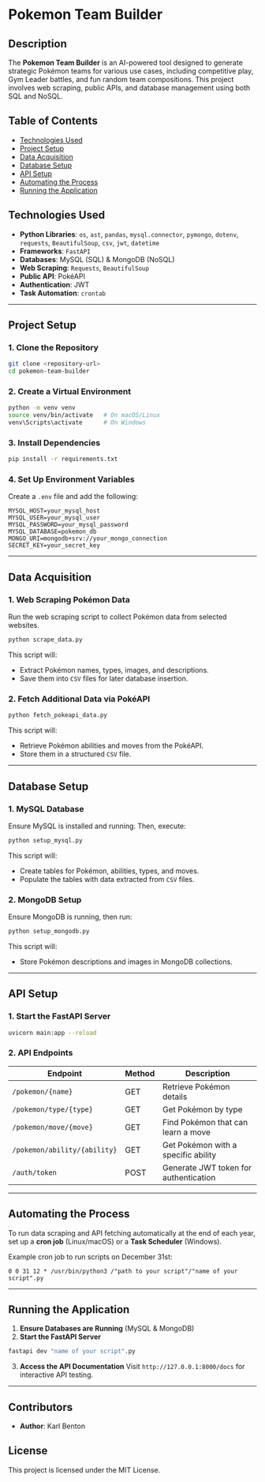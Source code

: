 # Pokemon Team Builder

## Description
The **Pokemon Team Builder** is an AI-powered tool designed to generate strategic Pokémon teams for various use cases, including competitive play, Gym Leader battles, and fun random team compositions. This project involves web scraping, public APIs, and database management using both SQL and NoSQL.

## Table of Contents
- [Technologies Used](#technologies-used)
- [Project Setup](#project-setup)
- [Data Acquisition](#data-acquisition)
- [Database Setup](#database-setup)
- [API Setup](#api-setup)
- [Automating the Process](#automating-the-process)
- [Running the Application](#running-the-application)

## Technologies Used
- **Python Libraries**: `os`, `ast`, `pandas`, `mysql.connector`, `pymongo`, `dotenv`, `requests`, `BeautifulSoup`, `csv`, `jwt`, `datetime`
- **Frameworks**: `FastAPI`
- **Databases**: MySQL (SQL) & MongoDB (NoSQL)
- **Web Scraping**: `Requests`, `BeautifulSoup`
- **Public API**: PokéAPI
- **Authentication**: JWT
- **Task Automation**: `crontab`

---

## Project Setup
### 1. Clone the Repository
```bash
git clone <repository-url>
cd pokemon-team-builder
```

### 2. Create a Virtual Environment
```bash
python -m venv venv
source venv/bin/activate   # On macOS/Linux
venv\Scripts\activate      # On Windows
```

### 3. Install Dependencies
```bash
pip install -r requirements.txt
```

### 4. Set Up Environment Variables
Create a `.env` file and add the following:
```env
MYSQL_HOST=your_mysql_host
MYSQL_USER=your_mysql_user
MYSQL_PASSWORD=your_mysql_password
MYSQL_DATABASE=pokemon_db
MONGO_URI=mongodb+srv://your_mongo_connection
SECRET_KEY=your_secret_key
```

---

## Data Acquisition
### 1. Web Scraping Pokémon Data
Run the web scraping script to collect Pokémon data from selected websites.
```bash
python scrape_data.py
```
This script will:
- Extract Pokémon names, types, images, and descriptions.
- Save them into `CSV` files for later database insertion.

### 2. Fetch Additional Data via PokéAPI
```bash
python fetch_pokeapi_data.py
```
This script will:
- Retrieve Pokémon abilities and moves from the PokéAPI.
- Store them in a structured `CSV` file.

---

## Database Setup
### 1. MySQL Database
Ensure MySQL is installed and running. Then, execute:
```bash
python setup_mysql.py
```
This script will:
- Create tables for Pokémon, abilities, types, and moves.
- Populate the tables with data extracted from `CSV` files.

### 2. MongoDB Setup
Ensure MongoDB is running, then run:
```bash
python setup_mongodb.py
```
This script will:
- Store Pokémon descriptions and images in MongoDB collections.

---

## API Setup
### 1. Start the FastAPI Server
```bash
uvicorn main:app --reload
```
### 2. API Endpoints
| Endpoint | Method | Description |
|----------|--------|-------------|
| `/pokemon/{name}` | GET | Retrieve Pokémon details |
| `/pokemon/type/{type}` | GET | Get Pokémon by type |
| `/pokemon/move/{move}` | GET | Find Pokémon that can learn a move |
| `/pokemon/ability/{ability}` | GET | Get Pokémon with a specific ability |
| `/auth/token` | POST | Generate JWT token for authentication |

---

## Automating the Process
To run data scraping and API fetching automatically at the end of each year, set up a **cron job** (Linux/macOS) or a **Task Scheduler** (Windows).

Example cron job to run scripts on December 31st:
```cron
0 0 31 12 * /usr/bin/python3 /"path to your script"/"name of your script".py
```

---

## Running the Application
1. **Ensure Databases are Running** (MySQL & MongoDB)
2. **Start the FastAPI Server**
```bash
fastapi dev "name of your script".py
```
3. **Access the API Documentation**
Visit `http://127.0.0.1:8000/docs` for interactive API testing.

---

## Contributors
- **Author**: Karl Benton

## License
This project is licensed under the MIT License.



